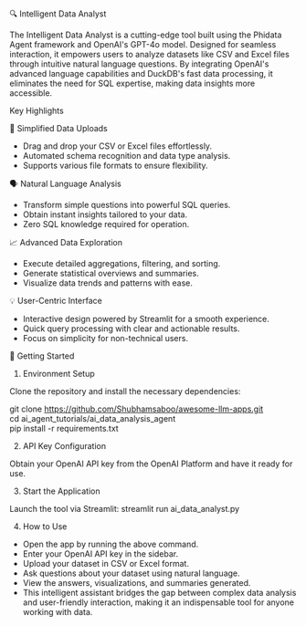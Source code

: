 🔍 Intelligent Data Analyst

The Intelligent Data Analyst is a cutting-edge tool built using the Phidata Agent framework and OpenAI's GPT-4o model. Designed for seamless interaction, it empowers users to analyze datasets like CSV and Excel files through intuitive natural language questions. By integrating OpenAI's advanced language capabilities and DuckDB's fast data processing, it eliminates the need for SQL expertise, making data insights more accessible.

Key Highlights

🚀 Simplified Data Uploads

- Drag and drop your CSV or Excel files effortlessly.
- Automated schema recognition and data type analysis.
- Supports various file formats to ensure flexibility.

🗣️ Natural Language Analysis

- Transform simple questions into powerful SQL queries.
- Obtain instant insights tailored to your data.
- Zero SQL knowledge required for operation.

📈 Advanced Data Exploration

- Execute detailed aggregations, filtering, and sorting.
- Generate statistical overviews and summaries.
- Visualize data trends and patterns with ease.

💡 User-Centric Interface

- Interactive design powered by Streamlit for a smooth experience.
- Quick query processing with clear and actionable results.
- Focus on simplicity for non-technical users.

🚀 Getting Started

1. Environment Setup

Clone the repository and install the necessary dependencies:

git clone https://github.com/Shubhamsaboo/awesome-llm-apps.git  
cd ai_agent_tutorials/ai_data_analysis_agent  
pip install -r requirements.txt  

2. API Key Configuration
   
Obtain your OpenAI API key from the OpenAI Platform and have it ready for use.

3. Start the Application
   
Launch the tool via Streamlit:
streamlit run ai_data_analyst.py  

4. How to Use
   
- Open the app by running the above command.
- Enter your OpenAI API key in the sidebar.
- Upload your dataset in CSV or Excel format.
- Ask questions about your dataset using natural language.
- View the answers, visualizations, and summaries generated.
- This intelligent assistant bridges the gap between complex data analysis and user-friendly interaction, making it an indispensable tool for anyone working with data.
